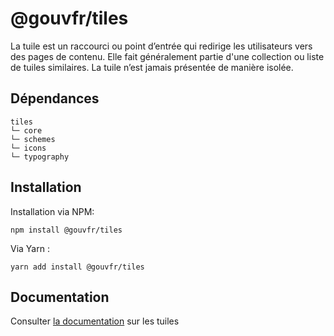 # @gouvfr/tiles

La tuile est un raccourci ou point d’entrée qui redirige les utilisateurs vers des pages de contenu. Elle fait généralement partie d'une collection ou liste de tuiles similaires. La tuile n’est jamais présentée de manière isolée.

## Dépendances
```shell
tiles
└─ core
└─ schemes
└─ icons
└─ typography
```

## Installation
Installation via NPM:
```
npm install @gouvfr/tiles
```
Via Yarn :
```
yarn add install @gouvfr/tiles
```

## Documentation

Consulter [la documentation](https://gouvfr.atlassian.net/wiki/spaces/DB/pages/222331438/Tuile+-+Tile) sur les tuiles
